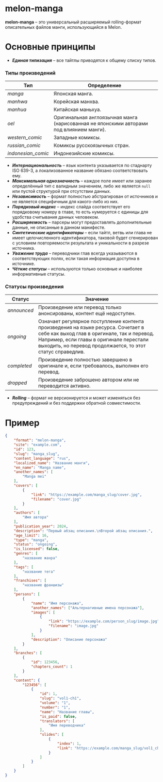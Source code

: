 # melon-manga
**melon-manga** – это универсальный расширяемый rolling-формат описательных файлов манги, использующийся в Melon.

# Основные принципы
* _**Единая типизация**_ – все тайтлы приводятся к общему списку типов.

### Типы произведений
| **Тип**            | **Определение**                                                                          |
|--------------------|------------------------------------------------------------------------------------------|
| _manga_            | Японская манга.                                                                          |
| _manhwa_           | Корейская манхва.                                                                        |
| _manhua_           | Китайская маньхуа.                                                                       |
| _oel_              | Оригинальная англоязычная манга (нарисованная не японскими авторами под влиянием манги). |
| _western_comic_    | Западные комиксы.                                                                        |
| _russian_comic_    | Комиксы русскоязычных стран.                                                             |
| _indonesian_comic_ | Индонезийские комиксы.                                                                   |

* _**Интернациональность**_ – язык контента указывается по стаднарту ISO 639-3, а локализованное название обязано соответствовать ему.
* _**Максимальная однозначность**_ – каждое поле имеет или заранее определённый тип с валидным значением, либо же является `null` или пустой структурой при отсутствии данных.
* _**Независимость**_ – формат полностью абстрагирован от источников и не является специфичным для какого-либо из них.
* _**Порядковый индекс**_ – индекс слайда соответствует его порядковому номеру в главе, то есть нумеруется с единицы для удобства считывания данных человеком.
* _**Расширяемость**_ – парсеры могут предоставлять дополнительные данные, не описанные в данном манифесте.
* _**Синтетические идентификаторы**_ – если тайтл, ветвь или глава не имеет целочисленного идентификатора, таковой будет сгенерирован с условием повторяемости результата и уникальности в разрезе источника.
* _**Уважение труда**_ – переводчики глав всегда указываются в соответствующих полях, если такая информация доступна в источнике.
* _**Чёткие статусы**_ – используются только основные и наиболее информативные статусы.

### Статусы произведения
| **Статус**  | **Значение**                                                                                                                                                                                                                                |
|-------------|---------------------------------------------------------------------------------------------------------------------------------------------------------------------------------------------------------------------------------------------|
| _announced_ | Произведение или перевод только анонсированы, контент ещё недоступен.                                                                                                                                                                       |
| _ongoing_   | Означает регулярное поступление контента произведения на языке ресурса. Сочетает в себе как выход глав в оригинале, так и перевод. Например, если главы в оригинале перестали выходить, но перевод продолжается, то этот статус справедлив. |
| _completed_ | Произведение полностью завершено в оригинале и, если требовалось, выполнен его перевод.                                                                                                                                                     |
| _dropped_   | Произведение заброшено автором или не переводится активно.                                                                                                                                                                                  |

* _**Rolling**_ – формат не версионируется и может изменяться без предупреждений и без поддержки обратной совместимости.

# Пример
```json
{
	"format": "melon-manga",
	"site": "example.com",
	"id": 123,
	"slug": "manga_slug",
	"content_language": "rus",
	"localized_name": "Название манги",
	"en_name": "Manga name",
	"another_names": [
		"Manga mei"
	],
	"covers": [
		{
			"link": "https://example.com/manga_slug/cover.jpg",
			"filename": "cover.jpg"
		}
	],
	"authors": [
		"Имя автора"
	],
	"publication_year": 2024,
	"description": "Первый абзац описания.\nВторой абзац описания.",
	"age_limit": 16,
	"type": "manga",
	"status": "ongoing",
	"is_licensed": false,
	"genres": [
		"название жанра"
	],
	"tags": [
		"название тега"
	],
	"franchises": [
		"название франшизы"
	],
	"persons": [
		{
			"name": "Имя персонажа",
			"another_names": ["Альтернативные имена персонажа"],
			"images": [
				{
					"link": "https://example.com/person_slug/image.jpg",
					"filename": "image.jpg"
				}
			],
			"description": "Описание персонажа"
		}
	],
	"branches": [
		{
			"id": 123456,
			"chapters_count": 1
		}
	],
	"content": {
		"123456": [
			{
				"id": 1,
				"slug": "vol1-ch1",
				"volume": "1",
				"number": "1",
				"name": "Название главы",
				"is_paid": false,
				"translators": [
					"Имя переводчика"
				],
				"slides": [
					{
						"index": 1,
						"link": "https://example.com/manga_slug/vol1_ch1/1.jpg"
					}
				]
			}
		]
	}
}
```
